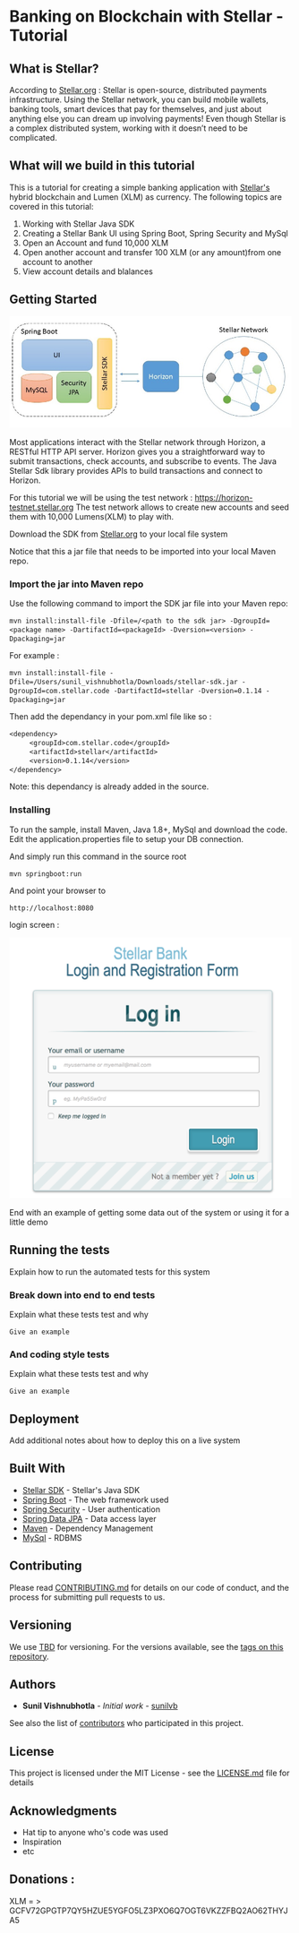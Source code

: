 # Banking on Blockchain with Stellar - Tutorial

## What is Stellar?

According to [Stellar.org](https://www.stellar.org/) : Stellar is open-source, distributed payments infrastructure. Using the Stellar network, you can build mobile wallets, banking tools, smart devices that pay for themselves, and just about anything else you can dream up involving payments! Even though Stellar is a complex distributed system, working with it doesn’t need to be complicated.

## What will we build in this tutorial

This is a tutorial for creating a simple banking application with [Stellar's](https://www.stellar.org/) hybrid blockchain and Lumen (XLM) as currency.
The following topics are covered in this tutorial:
1. Working with Stellar Java SDK
2. Creating a Stellar Bank UI using Spring Boot, Spring Security and MySql
3. Open an Account and fund 10,000 XLM 
4. Open another account and transfer 100 XLM (or any amount)from one account to another
5. View account details and blalances

## Getting Started

![alt text](docs/Stellar.jpg)

Most applications interact with the Stellar network through Horizon, a RESTful HTTP API server. Horizon gives you a straightforward way to submit transactions, check accounts, and subscribe to events. The Java Stellar Sdk library provides APIs to build transactions and connect to Horizon.

For this tutorial we will be using the test network :  https://horizon-testnet.stellar.org
The test network allows to create new accounts and seed them with 10,000 Lumens(XLM) to play with.

Download the SDK from [Stellar.org](https://github.com/stellar/java-stellar-sdk) to your local file system

Notice that this a jar file that needs to be imported into your local Maven repo.

### Import the jar into Maven repo

Use the following command to import the SDK jar file into your Maven repo:

```
mvn install:install-file -Dfile=/<path to the sdk jar> -DgroupId=<package name> -DartifactId=<packageId> -Dversion=<version> -Dpackaging=jar

```

For example :

```
mvn install:install-file -Dfile=/Users/sunil_vishnubhotla/Downloads/stellar-sdk.jar -DgroupId=com.stellar.code -DartifactId=stellar -Dversion=0.1.14 -Dpackaging=jar

```


Then add the dependancy in your pom.xml file like so :

```
<dependency>
     <groupId>com.stellar.code</groupId>
     <artifactId>stellar</artifactId>
     <version>0.1.14</version>
</dependency>

```

Note: this dependancy is already added in the source.

### Installing

To run the sample, install Maven, Java 1.8+, MySql and download the code. 
Edit the application.properties file to setup your DB connection.

And simply run this command in the source root


```
mvn springboot:run
```

And point your browser to 

```
http://localhost:8080
```

login screen :

![alt text](docs/login.png)

End with an example of getting some data out of the system or using it for a little demo

## Running the tests

Explain how to run the automated tests for this system

### Break down into end to end tests

Explain what these tests test and why

```
Give an example
```

### And coding style tests

Explain what these tests test and why

```
Give an example
```

## Deployment

Add additional notes about how to deploy this on a live system

## Built With

* [Stellar SDK](https://github.com/stellar/java-stellar-sdk) - Stellar's Java SDK
* [Spring Boot](https://projects.spring.io/spring-boot/) - The web framework used
* [Spring Security](https://projects.spring.io/spring-security/) - User authentication
* [Spring Data JPA](https://projects.spring.io/spring-data-jpa//) - Data access layer
* [Maven](https://maven.apache.org/) - Dependency Management
* [MySql](https://rometools.github.io/rome/) - RDBMS

## Contributing

Please read [CONTRIBUTING.md](CONTRIBUTING.md) for details on our code of conduct, and the process for submitting pull requests to us.

## Versioning

We use [TBD](http://tbd.org/) for versioning. For the versions available, see the [tags on this repository](https://github.com/your/project/tags). 

## Authors

* **Sunil Vishnubhotla** - *Initial work* - [sunilvb](https://github.com/sunilvb)

See also the list of [contributors](https://github.com/your/project/contributors) who participated in this project.

## License

This project is licensed under the MIT License - see the [LICENSE.md](LICENSE.md) file for details

## Acknowledgments

* Hat tip to anyone who's code was used
* Inspiration
* etc

## Donations :
XLM = > GCFV72GPGTP7QY5HZUE5YGFO5LZ3PXO6Q7OGT6VKZZFBQ2AO62THYJA5
